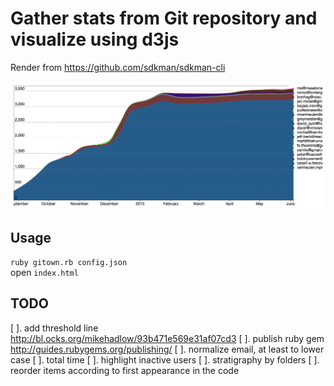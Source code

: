 # Gather stats from Git repository and visualize using d3js

Render from https://github.com/sdkman/sdkman-cli

![Demo](demo.png)

## Usage
  `ruby gitown.rb config.json`  
  open `index.html`  

## TODO
  [ ]. add threshold line http://bl.ocks.org/mikehadlow/93b471e569e31af07cd3
  [ ]. publish ruby gem http://guides.rubygems.org/publishing/
  [ ]. normalize email, at least to lower case
  [ ]. total time
  [ ]. highlight inactive users
  [ ]. stratigraphy by folders
  [ ]. reorder items according to first appearance in the code

